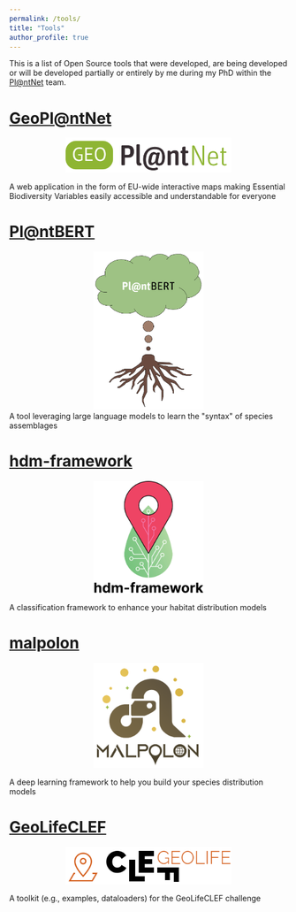 ```yaml
---
permalink: /tools/
title: "Tools"
author_profile: true
---
```


This is a list of Open Source tools that were developed, are being developed or will be developed partially or entirely by me during my PhD within the [Pl@ntNet](https://plantnet.org/) team.

[GeoPl@ntNet](https://maps.plantnet.org/viewer/)
======
<div style="text-align: center;">
    <a href="https://maps.plantnet.org/viewer/">
        <img src="../images/geoplantnet-logo.png" alt="geoplantnet" width="300"/>
    </a>
</div>

A web application in the form of EU-wide interactive maps making Essential Biodiversity Variables easily accessible and understandable for everyone

[Pl@ntBERT](https://github.com/cesar-leblanc/plantbert)
======
<div style="text-align: center;">
    <a href="https://github.com/cesar-leblanc/plantbert">
        <img src="../images/plantbert-logo.png" alt="plantbert" width="200"/>
    </a>
</div>
A tool leveraging large language models to learn the "syntax" of species assemblages

[hdm-framework](https://github.com/cesar-leblanc/hdm-framework)
======
<div style="text-align: center;">
    <a href="https://github.com/cesar-leblanc/hdm-framework">
        <img src="../images/hdm-framework-logo.png" alt="hdm-framework" width="200"/>
    </a>
</div>

A classification framework to enhance your habitat distribution models

[malpolon](https://github.com/plantnet/malpolon)
======
<div style="text-align: center;">
    <a href="https://github.com/plantnet/malpolon">
        <img src="../images/malpolon-logo.png" alt="malpolon" width="200"/>
    </a>
</div>

A deep learning framework to help you build your species distribution models

[GeoLifeCLEF](https://github.com/plantnet/GeoLifeCLEF)
======
<div style="text-align: center;">
    <a href="https://github.com/plantnet/GeoLifeCLEF">
        <img src="../images/geolifeclef-logo.png" alt="geolifeclef" width="300"/>
    </a>
</div>

A toolkit (e.g., examples, dataloaders) for the GeoLifeCLEF challenge